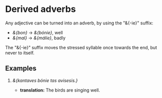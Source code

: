 # <x-trans>Derived adverbs</x-trans>

<x-trans>Any adjective can be turned into an adverb, by using the "&{-ie}" suffix:</x-trans>

- _&{bon}_ -> _&{bónie}_, <x-trans>well</x-trans>
- _&{mal}_ -> _&{málie}_, <x-trans>badly</x-trans>

<x-trans>The "&{-ie}" suffix moves the stressed syllable once towards the end, but never to itself.</x-trans>

## Examples

1.  _&{kantaves bónie tas avisesis.}_

    - **<x-trans>translation</x-trans>:** <x-trans>The birds are singing well.</x-trans>
